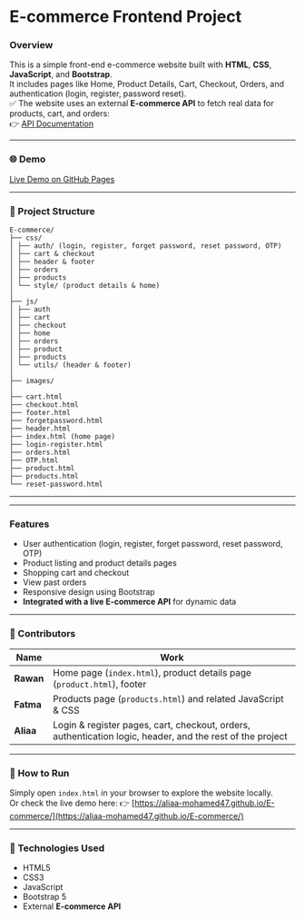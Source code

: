 #  E-commerce Frontend Project

###  Overview
This is a simple front-end e-commerce website built with **HTML**, **CSS**, **JavaScript**, and **Bootstrap**.  
It includes pages like Home, Product Details, Cart, Checkout, Orders, and authentication (login, register, password reset).  
✅ The website uses an external **E-commerce API** to fetch real data for products, cart, and orders:  
👉 [API Documentation](https://documenter.getpostman.com/view/5709532/2s93JqTRWN#4f774c92-f954-4b00-892a-8b2db190be45)

---

### 🌐 Demo
 [Live Demo on GitHub Pages](https://aliaa-mohamed47.github.io/E-commerce/)

---

### 📁 Project Structure

```
E-commerce/
├── css/
│ ├── auth/ (login, register, forget password, reset password, OTP)
│ ├── cart & checkout
│ ├── header & footer
│ ├── orders
│ ├── products
│ └── style/ (product details & home)
│
├── js/
│ ├── auth
│ ├── cart
│ ├── checkout
│ ├── home
│ ├── orders
│ ├── product
│ ├── products
│ └── utils/ (header & footer)
│
├── images/
│
├── cart.html
├── checkout.html
├── footer.html
├── forgetpassword.html
├── header.html
├── index.html (home page)
├── login-register.html
├── orders.html
├── OTP.html
├── product.html
├── products.html
└── reset-password.html
```
---

---

###  Features
- User authentication (login, register, forget password, reset password, OTP)
- Product listing and product details pages
- Shopping cart and checkout
- View past orders
- Responsive design using Bootstrap
- **Integrated with a live E-commerce API** for dynamic data

---

### 👥 Contributors
| Name    | Work                                                                 |
|--------|----------------------------------------------------------------------|
| **Rawan**  | Home page (`index.html`), product details page (`product.html`), footer |
| **Fatma**  | Products page (`products.html`) and related JavaScript & CSS     |
| **Aliaa**  | Login & register pages, cart, checkout, orders, authentication logic, header, and the rest of the project |

---

### 🚀 How to Run
Simply open `index.html` in your browser to explore the website locally.  
Or check the live demo here: 👉 [https://aliaa-mohamed47.github.io/E-commerce/](https://aliaa-mohamed47.github.io/E-commerce/)

---

### 📌 Technologies Used
- HTML5
- CSS3
- JavaScript
- Bootstrap 5
- External **E-commerce API**


